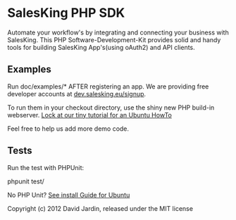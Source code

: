 # SalesKing PHP SDK

Automate your workflow's by integrating and connecting your business with SalesKing.
This PHP Software-Development-Kit provides solid and handy tools for building
SalesKing App's(using oAuth2) and API clients.

## Examples

Run doc/examples/* AFTER registering an app. We are providing free developer
accounts at [dev.salesking.eu/signup](https://www.dev.salesking.eu/signup/dev-gh).

To run them in your checkout directory, use the shiny new PHP build-in webserver.
[Lock at our tiny tutorial for an Ubuntu HowTo](http://dev.blog.salesking.eu/coding/run-php-webserver-in-any-directory-on-ubuntu/)

Feel free to help us add more demo code.

## Tests

Run the test with PHPUnit:

  phpunit test/

No PHP Unit? [See install Guide for Ubuntu](http://dev.blog.salesking.eu/coding/how-to-run-phpunit-tests-on-ubuntu/)


Copyright (c) 2012 David Jardin, released under the MIT license